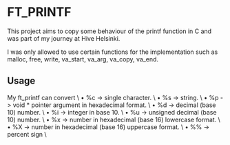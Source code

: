 # FT_PRINTF

This project aims to copy some behaviour of the printf function in C and was part of my journey at Hive Helsinki.

I was only allowed to use certain functions for the implementation such as malloc, free, write,
va_start, va_arg, va_copy, va_end.

## Usage

My ft_printf can convert \\
• %c -> single character. \\
• %s -> string. \\
• %p -> void * pointer argument in hexadecimal format. \\
• %d -> decimal (base 10) number. \\
• %i -> integer in base 10. \\
• %u -> unsigned decimal (base 10) number. \\
• %x -> number in hexadecimal (base 16) lowercase format. \\
• %X -> number in hexadecimal (base 16) uppercase format. \\
• %% -> percent sign \\
